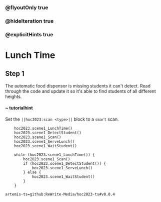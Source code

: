 ### @flyoutOnly true
### @hideIteration true
### @explicitHints true

# Lunch Time

## Step 1
The automatic food dispensor is missing students it can't detect. Read through the code and update it so it's able to find students of all different heights.

#### ~ tutorialhint 
Set the ``||hoc2023:scan <type>||`` block to a `smart` scan.


```ghost
    hoc2023.scene1_LunchTime()
    hoc2023.scene1_DetectStudent()
    hoc2023.scene1_Scan()
    hoc2023.scene1_ServeLunch()
    hoc2023.scene1_WaitStudent()
```
```template
    while (hoc2023.scene1_LunchTime()) {
        hoc2023.scene1_Scan()
        if (hoc2023.scene1_DetectStudent()) {
            hoc2023.scene1_ServeLunch()
        } else {
            hoc2023.scene1_WaitStudent()
        }
    }
```

```package
artemis-ts=github:ReWrite-Media/hoc2023-ts#v0.0.4
```